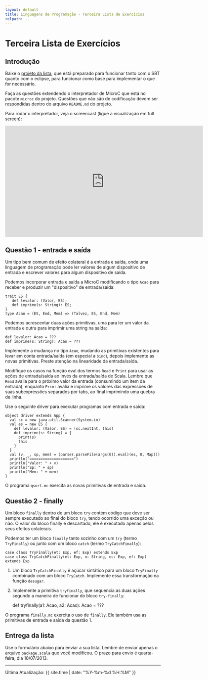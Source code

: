 ```yaml
---
layout: default
title: Linguagens de Programação - Terceira Lista de Exercícios
relpath: ..
---
```


Terceira Lista de Exercícios
============================

Introdução
----------

Baixe o [projeto da lista](lista3.zip), que está preparado para funcionar tanto com o SBT quanto
com o eclipse, para funcionar como base para implementar o que for necessário.

Faça as questões extendendo o interpretador de MicroC que está no pacote `microc` do projeto.
Questões que não são de codificação devem ser respondidas dentro do arquivo `README.md` do projeto.

Para rodar o interpretador, veja o screencast (ligue a visualização em full screen):

<iframe width="640" height="360"
 src="http://www.youtube.com/embed/KNDWLPu0BxU?feature=player_detailpage" frameborder="0" allowfullscreen="1">
dummy
</iframe>

Questão 1 - entrada e saída
---------------------------

Um tipo bem comum de efeito colateral é a entrada e saída, onde uma linguagem
de programação pode ler valores de algum dispositivo de entrada e escrever valores
para algum dispositivo de saída.

Podemos incorporar entrada e saída a MicroC modificando o tipo `Acao` para receber
e produzir um "dispositivo" de entrada/saída:

    trait ES {
       def levalor: (Valor, ES);
   	   def imprime(s: String): ES;
	}
    type Acao = (ES, End, Mem) => (Talvez, ES, End, Mem)

Podemos acrescentar duas ações primitivas, uma para ler um valor da entrada e outra
para imprimir uma string na saída:

    def levalor: Acao = ???
	def imprime(s: String): Acao = ???

Implemente a mudança no tipo `Acao`, mudando as primitivas existentes para levar em
conta entrada/saída (em especial a `bind`), depois implemente as novas primitivas.
Preste atenção na linearidade da entrada/saída.

Modifique os casos na função eval dos termos `Read` e `Print` para usar as ações de
entrada/saída ao invés da entrada/saída de Scala. Lembre que `Read` avalia para o
próximo valor da entrada (consumindo um item da entrada), enquanto `Print`
avalia e imprime os valores das	expressões de suas subexpressões separados por tabs,
ao final imprimindo uma quebra de linha.
	
Use o seguinte driver para executar programas com entrada e saída:

    object driver extends App {
      val sc = new java.util.Scanner(System.in)
	  val es = new ES {
        def levalor: (Valor, ES) = (sc.nextInt, this)
	    def imprime(s: String) = {
		  print(s)
		  this
		}
	  }
	  val (v, _, sp, mem) = (parser.parseFile(args(0)).eval)(es, 0, Map())
	  println("====================")
	  println("Valor: " + v)
	  println("Sp: " + sp)
	  println("Mem: " + mem)
    }

O programa `qsort.mc` exercita as novas primitivas de entrada e saída.

Questão 2 - finally
-------------------

Um bloco `finally` dentro de um bloco `try` contém código que deve ser sempre executado
ao final do bloco `try`, tendo ocorrido uma exceção ou não. O valor do bloco finally é
descartado, ele é executado apenas pelos seus efeitos colaterais.

Podemos ter um bloco `finally` tanto sozinho com um `try` (termo `TryFinally`) ou junto
com um bloco `catch` (termo `TryCatchFinally`):

    case class TryFinally(et: Exp, ef: Exp) extends Exp
    case class TryCatchFinally(et: Exp, n: String, ec: Exp, ef: Exp) extends Exp

1) Um bloco `TryCatchFinally` é açúcar sintático para um bloco `TryFinally` combinado
com um bloco `TryCatch`. Implemente essa transformação na função `desugar`.

2) Implemente a primitiva `tryfinally`, que sequencia as duas ações segundo a maneira
de funcionar do bloco `try-finally`:

    def tryfinally(a1: Acao, a2: Acao): Acao = ???

O programa `finally.mc` exercita o uso de `finally`. Ele também usa as primitivas de
entrada e saída da questão 1.

Entrega da lista
----------------

Use o formulário abaixo para enviar a sua lista. Lembre de enviar apenas o arquivo `package.scala` que
você modificou. O prazo para envio é quarta-feira, dia 10/07/2013.

<script type="text/javascript" src="http://form.jotformz.com/jsform/31684548072661">
// dummy
</script>

* * * * *

Última Atualização: {{ site.time | date: "%Y-%m-%d %H:%M" }}

